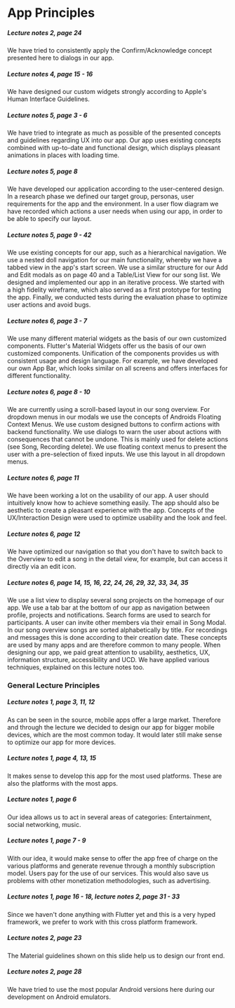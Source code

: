 # App Principles



##### Lecture notes 2, page 24

We have tried to consistently apply the Confirm/Acknowledge concept presented here to dialogs in our app.

##### Lecture notes 4, page 15 - 16

We have designed our custom widgets strongly according to Apple's Human Interface Guidelines.

##### Lecture notes 5, page 3 - 6

We have tried to integrate as much as possible of the presented concepts and guidelines regarding UX into our app. Our app uses existing concepts combined with up-to-date and functional design, which displays pleasant animations in places with loading time.

##### Lecture notes 5, page 8

We have developed our application according to the user-centered design. In a research phase we defined our target group, personas, user requirements for the app and the environment. In a user flow diagram we have recorded which actions a user needs when using our app, in order to be able to specify our layout. 

##### Lecture notes 5, page 9 - 42

We use existing concepts for our app, such as a hierarchical navigation. We use a nested doll navigation for our main functionality, whereby we have a tabbed view in the app's start screen. We use a similar structure for our Add and Edit modals as on page 40 and a Table/List View for our song list. We designed and implemented our app in an iterative process. We started with a high fidelity wireframe, which also served as a first prototype for testing the app. Finally, we conducted tests during the evaluation phase to optimize user actions and avoid bugs.

##### Lecture notes 6, page 3 - 7

We use many different material widgets as the basis of our own customized components. Flutter's Material Widgets offer us the basis of our own customized components. Unification of the components provides us with consistent usage and design language. For example, we have developed our own App Bar, which looks similar on all screens and offers interfaces for different functionality.

##### Lecture notes 6, page 8 - 10

We are currently using a scroll-based layout in our song overview. For dropdown menus in our modals we use the concepts of Androids Floating Context Menus. We use custom designed buttons to confirm actions with backend functionality. We use dialogs to warn the user about actions with consequences that cannot be undone. This is mainly used for delete actions (see Song, Recording delete). We use floating context menus to present the user with a pre-selection of fixed inputs. We use this layout in all dropdown menus.

##### Lecture notes 6, page 11

We have been working a lot on the usability of our app. A user should intuitively know how to achieve something easily. The app should also be aesthetic to create a pleasant experience with the app. Concepts of the UX/Interaction Design were used to optimize usability and the look and feel.

##### Lecture notes 6, page 12

We have optimized our navigation so that you don't have to switch back to the Overview to edit a song in the detail view, for example, but can access it directly via an edit icon.

##### Lecture notes 6, page 14, 15, 16, 22, 24, 26, 29, 32, 33, 34, 35

We use a list view to display several song projects on the homepage of our app. We use a tab bar at the bottom of our app as navigation between profile, projects and notifications. Search forms are used to search for participants. A user can invite other members via their email in Song Modal. In our song overview songs are sorted alphabetically by title. For recordings and messages this is done according to their creation date. These concepts are used by many apps and are therefore common to many people. When designing our app, we paid great attention to usability, aesthetics, UX, information structure, accessibility and UCD. We have applied various techniques, explained on this lecture notes too.

### General Lecture Principles

##### Lecture notes 1, page 3, 11, 12

As can be seen in the source, mobile apps offer a large market. Therefore and through the lecture we decided to design our app for bigger mobile devices, which are the most common today. It would later still make sense to optimize our app for more devices.

##### Lecture notes 1, page 4, 13, 15

It makes sense to develop this app for the most used platforms. These are also the platforms with the most apps. 

##### Lecture notes 1, page 6

Our idea allows us to act in several areas of categories: Entertainment, social networking, music.

##### Lecture notes 1, page 7 - 9

With our idea, it would make sense to offer the app free of charge on the various platforms and generate revenue through a monthly subscription model. Users pay for the use of our services. This would also save us problems with other monetization methodologies, such as advertising.

##### Lecture notes 1, page 16 - 18, lecture notes 2, page 31 - 33

Since we haven't done anything with Flutter yet and this is a very hyped framework, we prefer to work with this cross platform framework.

##### Lecture notes 2, page 23

The Material guidelines shown on this slide help us to design our front end.

##### Lecture notes 2, page 28

We have tried to use the most popular Android versions here during our development on Android emulators.